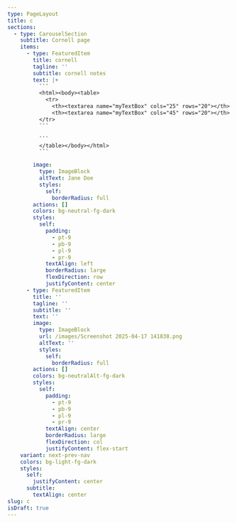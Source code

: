 ```yaml
---
type: PageLayout
title: c
sections:
  - type: CarouselSection
    subtitle: Cornell page
    items:
      - type: FeaturedItem
        title: cornell
        tagline: ''
        subtitle: cornell notes
        text: |+
          ```
          <html><body><table>
            <tr>
              <th><textarea name="myTextBox" cols="25" rows="20"></th>
              <th><textarea name="myTextBox" cols="45" rows="20"></th>
          </tr>
          ```

          ```
          </table></body></html>
          ```

        image:
          type: ImageBlock
          altText: Jane Doe
          styles:
            self:
              borderRadius: full
        actions: []
        colors: bg-neutral-fg-dark
        styles:
          self:
            padding:
              - pt-9
              - pb-9
              - pl-9
              - pr-9
            textAlign: left
            borderRadius: large
            flexDirection: row
            justifyContent: center
      - type: FeaturedItem
        title: ''
        tagline: ''
        subtitle: ''
        text: ''
        image:
          type: ImageBlock
          url: /images/Screenshot 2025-04-17 141838.png
          altText: ''
          styles:
            self:
              borderRadius: full
        actions: []
        colors: bg-neutralAlt-fg-dark
        styles:
          self:
            padding:
              - pt-9
              - pb-9
              - pl-9
              - pr-9
            textAlign: center
            borderRadius: large
            flexDirection: col
            justifyContent: flex-start
    variant: next-prev-nav
    colors: bg-light-fg-dark
    styles:
      self:
        justifyContent: center
      subtitle:
        textAlign: center
slug: c
isDraft: true
---
```


